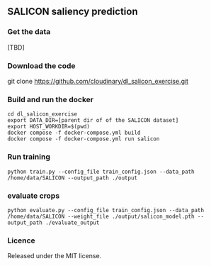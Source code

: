 ## SALICON saliency prediction

### Get the data
[TBD]

### Download the code
git clone https://github.com/cloudinary/dl_salicon_exercise.git

### Build and run the docker
```
cd dl_salicon_exercise
export DATA_DIR=[parent dir of of the SALICON dataset] 
export HOST_WORKDIR=$(pwd)
docker compose -f docker-compose.yml build
docker compose -f docker-compose.yml run salicon
```
### Run training
```
python train.py --config_file train_config.json --data_path /home/data/SALICON --output_path ./output
```

### evaluate crops

```
python evaluate.py --config_file train_config.json --data_path /home/data/SALICON --weight_file ./output/salicon_model.pth --output_path ./evaluate_output
```

### Licence
Released under the MIT license.